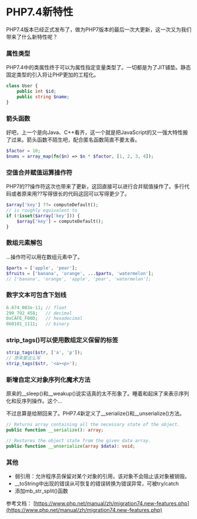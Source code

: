 # PHP7.4新特性

PHP7.4版本已经正式发布了，做为PHP7版本的最后一次大更新，这一次又为我们带来了什么新特性呢？

### **属性类型**

PHP7.4中的类属性终于可以为属性指定变量类型了。一切都是为了JIT铺垫。静态固定类型的引入将让PHP更加的工程化。

```php
class User {
    public int $id;
    public string $name;
}
```

### **箭头函数**

好吧，上一个是向Java、C++看齐，这一个就是把JavaScript的又一强大特性搬了过来。箭头函数不陌生吧，配合匿名函数简直不要太香。

```php
$factor = 10;
$nums = array_map(fn($n) => $n * $factor, [1, 2, 3, 4]);
```

### **空值合并赋值运算操作符**

PHP7的??操作符这次也带来了更新，这回直接可以进行合并赋值操作了。多行代码或者原来用??写得很长的代码这回可以写得更少了。

```php
$array['key'] ??= computeDefault();
// is roughly equivalent to
if (!isset($array['key'])) {
    $array['key'] = computeDefault();
}
```

### **数组元素解包**

...操作符可以用在数组元素中了。

```php
$parts = ['apple', 'pear'];
$fruits = ['banana', 'orange', ...$parts, 'watermelon'];
// ['banana', 'orange', 'apple', 'pear', 'watermelon'];
```

### **数字文本可包含下划线**

```php
6.674_083e-11; // float
299_792_458;   // decimal
0xCAFE_F00D;   // hexadecimal
0b0101_1111;   // binary
```

### **strip_tags()可以使用数组定义保留的标签**

```php
strip_tags($str, ['a', 'p']);
// 原来要这么写
strip_tags($str, '<a><p>');
```

### **新增自定义对象序列化魔术方法**

原来的__sleep()和__weakup()说实话真的太不形象了。睡着和起床了来表示序列化和反序列操作。这个...

不过总算是给掰回来了。PHP7.4新定义了__serialize()和__unserialize()方法。

```php
// Returns array containing all the necessary state of the object.
public function __serialize(): array;

// Restores the object state from the given data array.
public function __unserialize(array $data): void;
```

### **其他**

- 弱引用：允许程序员保留对某个对象的引用，该对象不会阻止该对象被销毁。
- __toString中出现的错误从可恢复的错误转换为错误异常，可被try/catch
- 添加mb_str_split()函数

参考文档：
[https://www.php.net/manual/zh/migration74.new-features.php](https://www.php.net/manual/zh/migration74.new-features.php)
